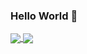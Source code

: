 ### Hello World 👋

<!--
**ahsanf/ahsanf** is a ✨ _special_ ✨ repository because its `README.md` (this file) appears on your GitHub profile.

Here are some ideas to get you started:

- 🔭 I’m currently working on ...
- 🌱 I’m currently learning ...
- 👯 I’m looking to collaborate on ...
- 🤔 I’m looking for help with ...
- 💬 Ask me about ...
- 📫 How to reach me: ...
- 😄 Pronouns: ...
- ⚡ Fun fact: ...
-->
<a href="https://github.com/anuraghazra/github-readme-stats">
  <img align="center" src="https://github-readme-stats.vercel.app/api?username=ahsanf&count_private=true&show_icons=true&theme=algolia" />
</a>
<a href="https://github.com/anuraghazra/convoychat">
  <img align="center" src="https://github-readme-stats.vercel.app/api/top-langs/?username=ahsanf&layout=compact" />
</a>

<!-- ![Anurag's github stats](https://github-readme-stats.vercel.app/api?username=ahsanf&count_private=true&show_icons=true&theme=algolia)

[![Top Langs](https://github-readme-stats.vercel.app/api/top-langs/?username=ahsanf&layout=compact)](https://github.com/anuraghazra/github-readme-stats) -->


